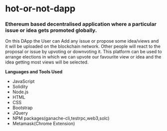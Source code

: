 # hot-or-not-dapp

### Ethereum based decentralised application where a particular issue or idea gets promoted globally.
On this DApp the User can Add any issue or propose some idea/views and it will be uploaded on the blockchain network.
Other people will react to the proposal or issue by upvoting or downvoting it.
This platform can be used to arrange elections in which we can upvote our favourite view or idea and the idea getting most views will be selected.

**Languages and Tools Used**

* JavaScript
* Solidity
* Node.js
* HTML
* CSS
* Bootstrap
* JQuery
* NPM packages(ganache-cli,testrpc,web3,solc)
* Metamask(Chrome Extension)
